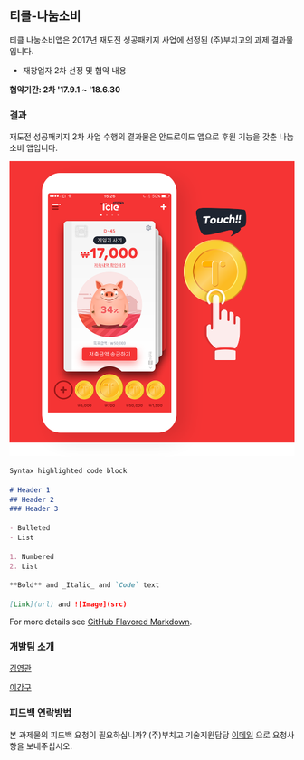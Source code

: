 ## 티클-나눔소비

티클 나눔소비앱은 2017년 재도전 성공패키지 사업에 선정된 (주)부치고의 과제 결과물입니다.

- 재창업자 2차 선정 및 협약 내용

**협약기간: 2차 '17.9.1 ~ '18.6.30**

### 결과

재도전 성공패키지 2차 사업 수행의 결과물은 안드로이드 앱으로 후원 기능을 갖춘 나눔소비 앱입니다.

![Image](guide_img01.png)

```markdown
Syntax highlighted code block

# Header 1
## Header 2
### Header 3

- Bulleted
- List

1. Numbered
2. List

**Bold** and _Italic_ and `Code` text

[Link](url) and ![Image](src)
```

For more details see [GitHub Flavored Markdown](https://guides.github.com/features/mastering-markdown/).

### 개발팀 소개

[김영관](mailto:tangokorea@gmail.com)

[이강구](mailto:klee6604@gmail.com)

### 피드백 연락방법

본 과제물의 피드백 요청이 필요하십니까? (주)부치고 기술지원담당 [이메일](mailto:tangokorea@gmail.com) 으로 요청사항을 보내주십시오.
